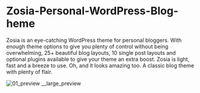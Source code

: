 # Zosia-Personal-WordPress-Blog-heme
Zosia is an eye-catching WordPress theme for personal bloggers. With enough theme options to give you plenty of control without being overwhelming, 25+ beautiful blog layouts, 10 single post layouts and optional plugins available to give your theme an extra boost. Zosia is light, fast and a breeze to use. Oh, and it looks amazing too.
A classic blog theme with plenty of flair.

![01_preview __large_preview](https://github.com/marcocodeplay/Zosia-Personal-WordPress-Blog-heme/assets/145067902/93fc2a93-e54c-487c-939e-adc4694c5422)

